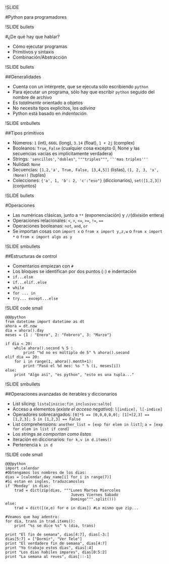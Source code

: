 !SLIDE

#Python para programadores


!SLIDE bullets

#¿De qué hay que hablar?

* Cómo ejecutar programas
* Primitivos y sintaxis
* Combinación/Abstracción


!SLIDE bullets

##Generalidades

* Cuenta con un intérprete, que se ejecuta sólo
  escribiendo `python`
* Para ejecutar un programa, sólo hay que escribir
  `python` seguido del nombre de archivo
* Es *totalmente* orientado a objetos
* No necesita tipos explícitos, los *adivina*
* Python está basado en *indentación*.

!SLIDE smbullets

##Tipos primitivos
* Números: `1` (int), `666L` (long), `3.14` (float), `1 + 2j` (complex)
* Booleanos: `True`, `False`
  (cualquier cosa excepto 0, None y las secuencias vacías es implícitamente verdadera)
* Strings: `'sencillos'`, `"dobles"`, `"""triples"""`, `'''mas triples'''`
* Nulidad: `None`
* Secuencias: `[1,2,'a', True, False, [3,4,5]]` (listas), `(1, 2, 3, 'x', (None))` (tuplas)
* Colecciones: `{'a', 1, 'b': 2, 'c':"eso"}` (diccionarios), `set([1,2,3])` (conjuntos)

!SLIDE bullets

#Operaciones

* Las numéricas clásicas, junto a `**` (exponenciación) y `//`(división entera)
* Operaciones relacionales: `<`,  `>`, `<=`, `>=`, `!=`, `==`
* Operaciones booleanas: `not`, `and`, `or`
* Se importan cosas con `import x` o `from x import y,z,w` o `from x import *` o `from x import algo as y` 

!SLIDE smbullets

##Estructuras de control

* Comentarios empiezan con `#`
* Los bloques se identifican por dos puntos (`:`) e indentación
* `if...else`
* `if...elif..else`
* `while`
* `for ... in`
* `try... except...else`

!SLIDE code small
    
    @@@python
    from datetime import datetime as dt
    ahora = dt.now
    dia = ahora().day
    meses = {1 : "Enero", 2: "Febrero", 3: "Marzo"}

    if dia < 20:
        while ahora().second % 5 :
            print "%d no es múltiplo de 5" % ahora().second
    elif dia == 20:
        for i in range(1, ahora().month+1):
            print "Pasó el %d mes: %s " % (i, meses[i])
    else:
        print "Algo así", "es python", "esto es una tupla..."


!SLIDE smbullets

##Operaciones avanzadas de iterables y diccionarios

* List slicing: `lista[inicio:fin_inclusivo:salto]`
* Acceso a elementos (*existe el acceso negativo*): `l[indice], l[-indice]`
* Operadores sobrecargados: `[0]*5 == [0,0,0,0,0]; [1]+[2,3] == [1,2,3]; 5 in [1,2,3] == False`
* List comprehensions: `another_list = [exp for elem in list]`; `a = [exp for elem in list if cond]`
* Los *strings se  comportan como listas*
* Iteración en diccionarios: `for k,v in d.items()`
* Pertenencia `k in d`

!SLIDE code small

    @@@python
    import calendar
    #Obtengamos los nombres de los dias:
    dias = [calendar.day_name[i] for i in range(7)]
    #Si estan en ingles, traduzcamoslos
    if 'Monday' in dias:
        trad = dict(zip(dias, """Lunes Martes Miercoles
                                 Jueves Viernes Sabado
                                 Domingo""".split()))
    else:
        trad = dict([(e,e) for e in dias]) #Lo mismo que zip...
    
    #Veamos que hay adentro:
    for dia, trans in trad.items():
        print "%s se dice %s" % (dia, trans)
    
    print "El fin de semana", dias[4:7], dias[-3:]
    dias[5:7] = ["Dormir", "Ver Tele"]
    print "El verdadero fin de semana", dias[4:7]
    print "Yo trabajo estos dias", dias[:4]
    print "Los dias habiles impares", dias[0:5:2]
    print "La semana al reves", dias[::-1]
    

